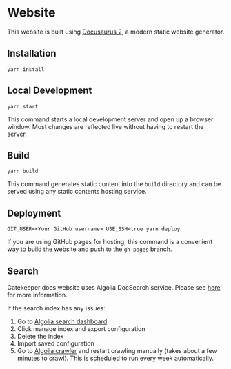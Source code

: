 # Website

This website is built using [Docusaurus 2](https://v2.docusaurus.io/), a modern static website generator.

## Installation

```console
yarn install
```

## Local Development

```console
yarn start
```

This command starts a local development server and open up a browser window. Most changes are reflected live without having to restart the server.

## Build

```console
yarn build
```

This command generates static content into the `build` directory and can be served using any static contents hosting service.

## Deployment

```console
GIT_USER=<Your GitHub username> USE_SSH=true yarn deploy
```

If you are using GitHub pages for hosting, this command is a convenient way to build the website and push to the `gh-pages` branch.

## Search

Gatekeeper docs website uses Algolia DocSearch service. Please see [here](https://docusaurus.io/docs/search) for more information.

If the search index has any issues:

1. Go to [Algolia search dashboard](https://www.algolia.com/apps/PT2IX43ZFM/explorer/browse/gatekeeper)
1. Click manage index and export configuration
1. Delete the index
1. Import saved configuration
1. Go to [Algolia crawler](https://crawler.algolia.com/admin/crawlers/a953b469-c85a-4dc6-8a1c-16028abc1936/overview) and restart crawling manually (takes about a few minutes to crawl). This is scheduled to run every week automatically.
